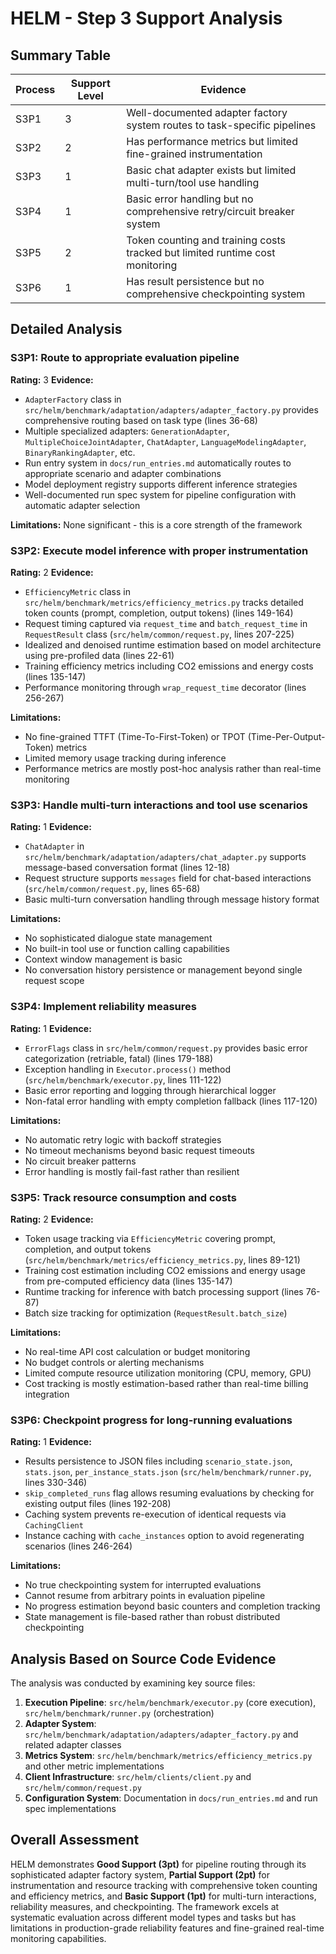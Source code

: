 # HELM - Step 3 Support Analysis

## Summary Table
| Process | Support Level | Evidence |
|---------|--------------|----------|
| S3P1 | 3 | Well-documented adapter factory system routes to task-specific pipelines |
| S3P2 | 2 | Has performance metrics but limited fine-grained instrumentation |
| S3P3 | 1 | Basic chat adapter exists but limited multi-turn/tool use handling |
| S3P4 | 1 | Basic error handling but no comprehensive retry/circuit breaker system |
| S3P5 | 2 | Token counting and training costs tracked but limited runtime cost monitoring |
| S3P6 | 1 | Has result persistence but no comprehensive checkpointing system |

## Detailed Analysis

### S3P1: Route to appropriate evaluation pipeline
**Rating:** 3
**Evidence:**
- `AdapterFactory` class in `src/helm/benchmark/adaptation/adapters/adapter_factory.py` provides comprehensive routing based on task type (lines 36-68)
- Multiple specialized adapters: `GenerationAdapter`, `MultipleChoiceJointAdapter`, `ChatAdapter`, `LanguageModelingAdapter`, `BinaryRankingAdapter`, etc.
- Run entry system in `docs/run_entries.md` automatically routes to appropriate scenario and adapter combinations
- Model deployment registry supports different inference strategies
- Well-documented run spec system for pipeline configuration with automatic adapter selection

**Limitations:**
None significant - this is a core strength of the framework

### S3P2: Execute model inference with proper instrumentation
**Rating:** 2
**Evidence:**
- `EfficiencyMetric` class in `src/helm/benchmark/metrics/efficiency_metrics.py` tracks detailed token counts (prompt, completion, output tokens) (lines 149-164)
- Request timing captured via `request_time` and `batch_request_time` in `RequestResult` class (`src/helm/common/request.py`, lines 207-225)
- Idealized and denoised runtime estimation based on model architecture using pre-profiled data (lines 22-61)
- Training efficiency metrics including CO2 emissions and energy costs (lines 135-147)
- Performance monitoring through `wrap_request_time` decorator (lines 256-267)

**Limitations:**
- No fine-grained TTFT (Time-To-First-Token) or TPOT (Time-Per-Output-Token) metrics
- Limited memory usage tracking during inference
- Performance metrics are mostly post-hoc analysis rather than real-time monitoring

### S3P3: Handle multi-turn interactions and tool use scenarios
**Rating:** 1
**Evidence:**
- `ChatAdapter` in `src/helm/benchmark/adaptation/adapters/chat_adapter.py` supports message-based conversation format (lines 12-18)
- Request structure supports `messages` field for chat-based interactions (`src/helm/common/request.py`, lines 65-68)
- Basic multi-turn conversation handling through message history format

**Limitations:**
- No sophisticated dialogue state management
- No built-in tool use or function calling capabilities
- Context window management is basic
- No conversation history persistence or management beyond single request scope

### S3P4: Implement reliability measures
**Rating:** 1
**Evidence:**
- `ErrorFlags` class in `src/helm/common/request.py` provides basic error categorization (retriable, fatal) (lines 179-188)
- Exception handling in `Executor.process()` method (`src/helm/benchmark/executor.py`, lines 111-122)
- Basic error reporting and logging through hierarchical logger
- Non-fatal error handling with empty completion fallback (lines 117-120)

**Limitations:**
- No automatic retry logic with backoff strategies
- No timeout mechanisms beyond basic request timeouts
- No circuit breaker patterns
- Error handling is mostly fail-fast rather than resilient

### S3P5: Track resource consumption and costs
**Rating:** 2
**Evidence:**
- Token usage tracking via `EfficiencyMetric` covering prompt, completion, and output tokens (`src/helm/benchmark/metrics/efficiency_metrics.py`, lines 89-121)
- Training cost estimation including CO2 emissions and energy usage from pre-computed efficiency data (lines 135-147)
- Runtime tracking for inference with batch processing support (lines 76-87)
- Batch size tracking for optimization (`RequestResult.batch_size`)

**Limitations:**
- No real-time API cost calculation or budget monitoring
- No budget controls or alerting mechanisms
- Limited compute resource utilization monitoring (CPU, memory, GPU)
- Cost tracking is mostly estimation-based rather than real-time billing integration

### S3P6: Checkpoint progress for long-running evaluations
**Rating:** 1
**Evidence:**
- Results persistence to JSON files including `scenario_state.json`, `stats.json`, `per_instance_stats.json` (`src/helm/benchmark/runner.py`, lines 330-346)
- `skip_completed_runs` flag allows resuming evaluations by checking for existing output files (lines 192-208)
- Caching system prevents re-execution of identical requests via `CachingClient`
- Instance caching with `cache_instances` option to avoid regenerating scenarios (lines 246-264)

**Limitations:**
- No true checkpointing system for interrupted evaluations
- Cannot resume from arbitrary points in evaluation pipeline
- No progress estimation beyond basic counters and completion tracking
- State management is file-based rather than robust distributed checkpointing

## Analysis Based on Source Code Evidence

The analysis was conducted by examining key source files:

1. **Execution Pipeline**: `src/helm/benchmark/executor.py` (core execution), `src/helm/benchmark/runner.py` (orchestration)
2. **Adapter System**: `src/helm/benchmark/adaptation/adapters/adapter_factory.py` and related adapter classes
3. **Metrics System**: `src/helm/benchmark/metrics/efficiency_metrics.py` and other metric implementations  
4. **Client Infrastructure**: `src/helm/clients/client.py` and `src/helm/common/request.py`
5. **Configuration System**: Documentation in `docs/run_entries.md` and run spec implementations

## Overall Assessment

HELM demonstrates **Good Support (3pt)** for pipeline routing through its sophisticated adapter factory system, **Partial Support (2pt)** for instrumentation and resource tracking with comprehensive token counting and efficiency metrics, and **Basic Support (1pt)** for multi-turn interactions, reliability measures, and checkpointing. The framework excels at systematic evaluation across different model types and tasks but has limitations in production-grade reliability features and fine-grained real-time monitoring capabilities.
